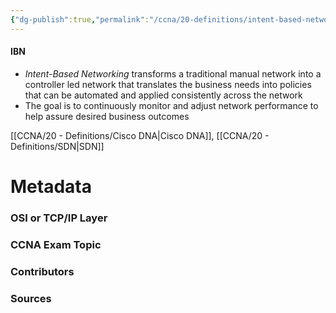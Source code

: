 ```yaml
---
{"dg-publish":true,"permalink":"/ccna/20-definitions/intent-based-networking/","tags":["defs_ccna"],"created":"2023-11-04T12:45:23.000-07:00","updated":"2023-11-08T13:58:48.251-08:00"}
---
```


#### IBN
- *Intent-Based Networking* transforms a traditional manual network into a controller led network that translates the business needs into policies that can be automated and applied consistently across the network
- The goal is to continuously monitor and adjust network performance to help assure desired business outcomes

[[CCNA/20 - Definitions/Cisco DNA\|Cisco DNA]], [[CCNA/20 - Definitions/SDN\|SDN]]

# Metadata
### OSI or TCP/IP Layer

### CCNA Exam Topic

### Contributors

### Sources


